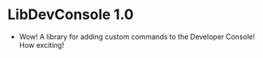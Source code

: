# LibDevConsole 1.0
* Wow! A library for adding custom commands to the Developer Console! How exciting!